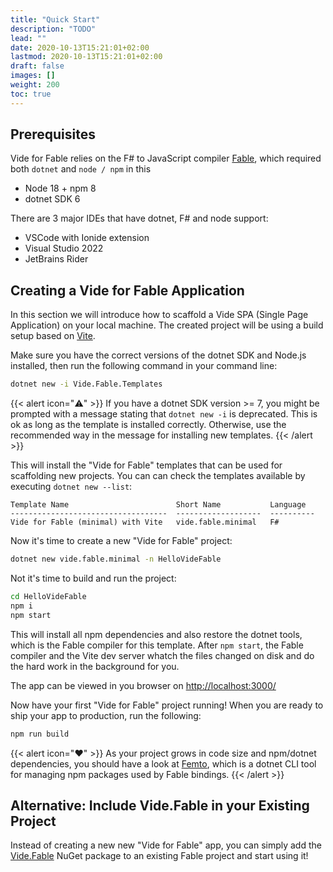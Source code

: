```yaml
---
title: "Quick Start"
description: "TODO"
lead: ""
date: 2020-10-13T15:21:01+02:00
lastmod: 2020-10-13T15:21:01+02:00
draft: false
images: []
weight: 200
toc: true
---
```


## Prerequisites

Vide for Fable relies on the F# to JavaScript compiler [Fable](https://fable.io/), which required both `dotnet` and `node / npm` in this

* Node 18 + npm 8
* dotnet SDK 6

There are 3 major IDEs that have dotnet, F# and node support:

* VSCode with Ionide extension
* Visual Studio 2022
* JetBrains Rider


## Creating a Vide for Fable Application

In this section we will introduce how to scaffold a Vide SPA (Single Page Application) on your local machine. The created project will be using a build setup based on [Vite](https://vitejs.dev/guide/).

Make sure you have the correct versions of the dotnet SDK and Node.js installed, then run the following command in your command line:

```bash
dotnet new -i Vide.Fable.Templates
```

{{< alert icon="⚠️" >}}
If you have a dotnet SDK version >= 7, you might be prompted with a message stating that `dotnet new -i` is deprecated. This is ok as long as the template is installed correctly. Otherwise, use the recommended way in the message for installing new templates.
{{< /alert >}}

This will install the "Vide for Fable" templates that can be used for scaffolding new projects. You can can check the templates available by executing `dotnet new --list`:

```plaintext
Template Name                        Short Name           Language
-----------------------------------  -------------------  ----------
Vide for Fable (minimal) with Vite   vide.fable.minimal   F#
```

Now it's time to create a new "Vide for Fable" project:

```bash
dotnet new vide.fable.minimal -n HelloVideFable
```

Not it's time to build and run the project:

```bash
cd HelloVideFable
npm i
npm start
```

This will install all npm dependencies and also restore the dotnet tools, which is the Fable compiler for this template. After `npm start`, the Fable compiler and the Vite dev server whatch the files changed on disk and do the hard work in the background for you.

The app can be viewed in you browser on
[http://localhost:3000/](http://localhost:3000/)

Now have your first "Vide for Fable" project running! When you are ready to ship your app to production, run the following:

```bash
npm run build
```

{{< alert icon="❤️" >}}
As your project grows in code size and npm/dotnet dependencies, you should have a look at [Femto](https://github.com/Zaid-Ajaj/Femto), which is a dotnet CLI tool for managing npm packages used by Fable bindings.
{{< /alert >}}

## Alternative: Include Vide.Fable in your Existing Project

Instead of creating a new new "Vide for Fable" app, you can simply add the [Vide.Fable](https://www.nuget.org/packages/Vide.Fable) NuGet package to an existing Fable project and start using it!
